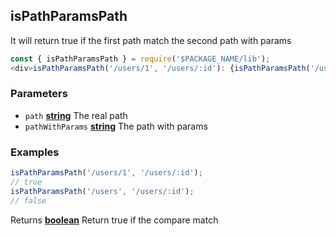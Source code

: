 <!-- Generated by documentation.js. Update this documentation by updating the source code. -->

## isPathParamsPath

It will return true if the first path match the second path with params

```js
const { isPathParamsPath } = require('$PACKAGE_NAME/lib');
<div>isPathParamsPath('/users/1', '/users/:id'): {isPathParamsPath('/users/1', '/users/:id').toString()}</div>;
```

### Parameters

-   `path` **[string][1]** The real path
-   `pathWithParams` **[string][1]** The path with params

### Examples

```javascript
isPathParamsPath('/users/1', '/users/:id');
// true
isPathParamsPath('/users', '/users/:id');
// false
```

Returns **[boolean][2]** Return true if the compare match

[1]: https://developer.mozilla.org/docs/Web/JavaScript/Reference/Global_Objects/String

[2]: https://developer.mozilla.org/docs/Web/JavaScript/Reference/Global_Objects/Boolean

